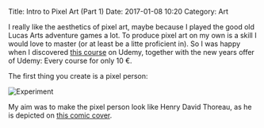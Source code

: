 Title: Intro to Pixel Art (Part 1)
Date: 2017-01-08 10:20
Category: Art

I really like the aesthetics of pixel art, maybe because I played the good old Lucas Arts adventure games a lot. To produce pixel art on my own is a skill I would love to master (or at least be a litte proficient in). So I was happy when I discovered [this course](https://www.udemy.com/learn-to-create-pixel-art-for-your-game/learn/v4/overview) on Udemy, together with the new years offer of Udemy: Every course for only 10 €. 

The first thing you create is a pixel person:

![Experiment]({filename}/images/thoreau_large.png)

My aim was to make the pixel person look like Henry David Thoreau, as he is depicted on [this comic cover](https://www.goodreads.com/book/show/27132988-thoreau).
